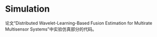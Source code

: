 # Simulation
论文“Distributed Wavelet-Learning-Based Fusion Estimation for Multirate Multisensor Systems”中实验仿真部分的代码。
